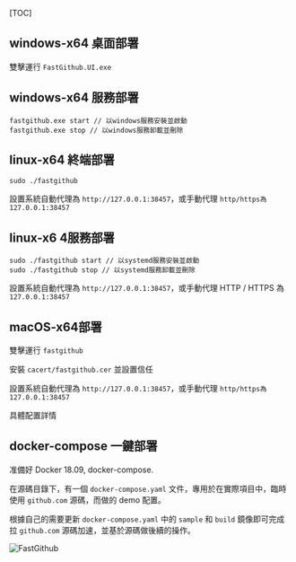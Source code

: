 [TOC]

## windows-x64 桌面部署

雙擊運行 `FastGithub.UI.exe`

## windows-x64 服務部署

```shell
fastgithub.exe start // 以windows服務安裝並啟動
fastgithub.exe stop // 以windows服務卸載並刪除
```

## linux-x64 終端部署

```shell
sudo ./fastgithub
```
設置系統自動代理為 `http://127.0.0.1:38457`，或手動代理 `http/https為127.0.0.1:38457`

## linux-x6 4服務部署

```shell
sudo ./fastgithub start // 以systemd服務安裝並啟動
sudo ./fastgithub stop // 以systemd服務卸載並刪除
```

設置系統自動代理為 `http://127.0.0.1:38457`，或手動代理 HTTP / HTTPS 為 `127.0.0.1:38457`

## macOS-x64部署

雙擊運行 `fastgithub`

安裝 `cacert/fastgithub.cer` 並設置信任

設置系統自動代理為 `http://127.0.0.1:38457`，或手動代理 `http/https為127.0.0.1:38457`

具體配置詳情

## docker-compose 一鍵部署

准備好 Docker 18.09, docker-compose.

在源碼目錄下，有一個 `docker-compose.yaml` 文件，專用於在實際項目中，臨時使用 `github.com` 源碼，而做的 demo 配置。

根據自己的需要更新 `docker-compose.yaml` 中的 `sample` 和 `build` 鏡像即可完成拉 `github.com` 源碼加速，並基於源碼做後續的操作。

![FastGithub](/articles/projects/fastgithub/assets/ui.png)
